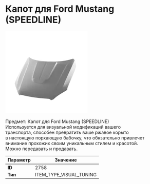 # Капот для Ford Mustang (SPEEDLINE)

![Item Image](../img/2758.webp?raw=true)

Предмет: Капот для Ford Mustang (SPEEDLINE)<br>Используется для визуальной модификаций вашего<br>транспорта, способен превратить ваше ржавое корыто<br>в настоящую порхающую бабочку, что обязательно привлечет<br>внимание прохожих своим уникальным стилем и красотой.<br>Можно передавать и продавать.


| Параметр | Значение |
|----------|----------|
| **ID** | 2758 |
| **Тип** | ITEM_TYPE_VISUAL_TUNING |

